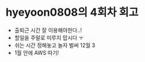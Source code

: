 # hyeyoon0808의 4회차 회고

> 
- 출퇴근 시간 잘 이용해야한다..!
- 할일을 주말로 미루지 맙시다 ㅜ
- 쉬는 시간 정해놓고 놀자 벌써 12월 3
- 1월 안에 AWS 따기!
